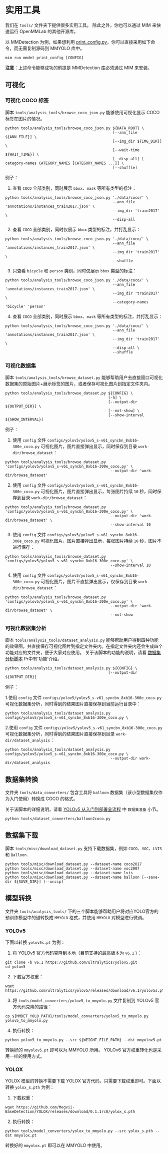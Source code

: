 # 实用工具

我们在 `tools/` 文件夹下提供很多实用工具。 除此之外，你也可以通过 MIM 来快速运行 OpenMMLab 的其他开源库。

以 MMDetection 为例，如果想利用 [print_config.py](https://github.com/open-mmlab/mmdetection/blob/3.x/tools/misc/print_config.py)，你可以直接采用如下命令，而无需复制源码到 MMYOLO 库中。

```shell
mim run mmdet print_config [CONFIG]
```

**注意**：上述命令能够成功的前提是 MMDetection 库必须通过 MIM 来安装。

## 可视化

### 可视化 COCO 标签

脚本 `tools/analysis_tools/browse_coco_json.py` 能够使用可视化显示 COCO 标签在图片的情况。

```shell
python tools/analysis_tools/browse_coco_json.py ${DATA_ROOT} \
                                                [--ann_file ${ANN_FILE}] \
                                                [--img_dir ${IMG_DIR}] \
                                                [--wait-time ${WAIT_TIME}] \
                                                [--disp-all] [--category-names CATEGORY_NAMES [CATEGORY_NAMES ...]] \
                                                [--shuffle]
```

例子：

1. 查看 `COCO` 全部类别，同时展示 `bbox`、`mask` 等所有类型的标注：

```shell
python tools/analysis_tools/browse_coco_json.py './data/coco/' \
                                                --ann_file 'annotations/instances_train2017.json' \
                                                --img_dir 'train2017' \
                                                --disp-all
```

2. 查看 `COCO` 全部类别，同时仅展示 `bbox` 类型的标注，并打乱显示：

```shell
python tools/analysis_tools/browse_coco_json.py './data/coco/' \
                                                --ann_file 'annotations/instances_train2017.json' \
                                                --img_dir 'train2017' \
                                                --shuffle
```

3. 只查看 `bicycle` 和 `person` 类别，同时仅展示 `bbox` 类型的标注：

```shell
python tools/analysis_tools/browse_coco_json.py './data/coco/' \
                                                --ann_file 'annotations/instances_train2017.json' \
                                                --img_dir 'train2017' \
                                                --category-names 'bicycle' 'person'
```

4. 查看 `COCO` 全部类别，同时展示 `bbox`、`mask` 等所有类型的标注，并打乱显示：

```shell
python tools/analysis_tools/browse_coco_json.py './data/coco/' \
                                                --ann_file 'annotations/instances_train2017.json' \
                                                --img_dir 'train2017' \
                                                --disp-all \
                                                --shuffle
```

### 可视化数据集

脚本 `tools/analysis_tools/browse_dataset.py` 能够帮助用户去直接窗口可视化数据集的原始图片+展示标签的图片，或者保存可视化图片到指定文件夹内。

```shell
python tools/analysis_tools/browse_dataset.py ${CONFIG} \
                                              [-h] \
                                              [--output-dir ${OUTPUT_DIR}] \
                                              [--not-show] \
                                              [--show-interval ${SHOW_INTERVAL}]
```

例子：

1. 使用 `config` 文件 `configs/yolov5/yolov5_s-v61_syncbn_8xb16-300e_coco.py` 可视化图片，图片直接弹出显示，同时保存到目录 `work-dir/browse_dataset`：

```shell
python tools/analysis_tools/browse_dataset.py 'configs/yolov5/yolov5_s-v61_syncbn_8xb16-300e_coco.py' \
                                               --output-dir 'work-dir/browse_dataset'
```

2. 使用 `config` 文件 `configs/yolov5/yolov5_s-v61_syncbn_8xb16-300e_coco.py` 可视化图片，图片直接弹出显示，每张图片持续 `10` 秒，同时保存到目录 `work-dir/browse_dataset`：

```shell
python tools/analysis_tools/browse_dataset.py 'configs/yolov5/yolov5_s-v61_syncbn_8xb16-300e_coco.py' \
                                               --output-dir 'work-dir/browse_dataset' \
                                               --show-interval 10
```

3. 使用 `config` 文件 `configs/yolov5/yolov5_s-v61_syncbn_8xb16-300e_coco.py` 可视化图片，图片直接弹出显示，每张图片持续 `10` 秒，图片不进行保存：

```shell
python tools/analysis_tools/browse_dataset.py 'configs/yolov5/yolov5_s-v61_syncbn_8xb16-300e_coco.py' \
                                               --show-interval 10
```

4. 使用 `config` 文件 `configs/yolov5/yolov5_s-v61_syncbn_8xb16-300e_coco.py` 可视化图片，图片不直接弹出显示，仅保存到目录 `work-dir/browse_dataset`：

```shell
python tools/analysis_tools/browse_dataset.py 'configs/yolov5/yolov5_s-v61_syncbn_8xb16-300e_coco.py' \
                                               --output-dir 'work-dir/browse_dataset' \
                                               --not-show
```

### 可视化数据集分析

脚本 `tools/analysis_tools/dataset_analysis.py` 能够帮助用户得到四种功能的效果图，并直接保存可视化图片到指定文件夹内。在指定文件夹内还会生成四个功能对应的文件夹，便于大家对应使用。
关于该脚本的功能的说明，请看 [数据集分析脚本](https://github.com/open-mmlab/mmyolo/pull/172) Pr中有'功能'介绍。

```shell
python tools/analysis_tools/dataset_analysis.py ${CONFIG} \
                                              [--output-dir ${OUTPUT_DIR}]
```

例子：

1.使用 `config` 文件 `configs/yolov5/yolov5_s-v61_syncbn_8xb16-300e_coco.py` 可视化数据集分析，同时得到的结果图片直接保存到当前运行目录中：

```shell
python tools/analysis_tools/dataset_analysis.py configs/yolov5/yolov5_s-v61_syncbn_8xb16-300e_coco.py \
```

2.使用 `config` 文件 `configs/yolov5/yolov5_s-v61_syncbn_8xb16-300e_coco.py` 可视化数据集分析，同时得到的结果图片直接保存到目录 `work-dir/dataset_analysis`：

```shell
python tools/analysis_tools/dataset_analysis.py configs/yolov5/yolov5_s-v61_syncbn_8xb16-300e_coco.py \
                                               --output-dir work-dir/dataset_analysis
```

## 数据集转换

文件夹 `tools/data_converters/` 包含工具将 `balloon` 数据集（该小型数据集仅作为入门使用）转换成 COCO 的格式。

关于该脚本的详细说明，请看 [YOLOv5 从入门到部署全流程](./yolov5_tutorial.md) 中 `数据集准备` 小节。

```shell
python tools/dataset_converters/balloon2coco.py
```

## 数据集下载

脚本 `tools/misc/download_dataset.py` 支持下载数据集，例如 `COCO`、`VOC`、`LVIS` 和 `Balloon`.

```shell
python tools/misc/download_dataset.py --dataset-name coco2017
python tools/misc/download_dataset.py --dataset-name voc2007
python tools/misc/download_dataset.py --dataset-name lvis
python tools/misc/download_dataset.py --dataset-name balloon [--save-dir ${SAVE_DIR}] [--unzip]
```

## 模型转换

文件夹 `tools/analysis_tools/` 下的三个脚本能够帮助用户将对应YOLO官方的预训练模型中的键转换成 `MMYOLO` 格式，并使用 `MMYOLO` 对模型进行微调。

### YOLOv5

下面以转换 `yolov5s.pt` 为例：

1. 将 YOLOv5 官方代码克隆到本地（目前支持的最高版本为 `v6.1` ）：

```shell
git clone -b v6.1 https://github.com/ultralytics/yolov5.git
cd yolov5
```

2. 下载官方权重：

```shell
wget https://github.com/ultralytics/yolov5/releases/download/v6.1/yolov5s.pt
```

3. 将 `tools/model_converters/yolov5_to_mmyolo.py` 文件复制到 YOLOv5 官方代码克隆的路径：

```shell
cp ${MMDET_YOLO_PATH}/tools/model_converters/yolov5_to_mmyolo.py yolov5_to_mmyolo.py
```

4. 执行转换：

```shell
python yolov5_to_mmyolo.py --src ${WEIGHT_FILE_PATH} --dst mmyolov5.pt
```

转换好的 `mmyolov5.pt` 即可以为 MMYOLO 所用。 YOLOv6 官方权重转化也是采用一样的使用方式。

### YOLOX

YOLOX 模型的转换不需要下载 YOLOX 官方代码，只需要下载权重即可。下面以转换 `yolox_s.pth` 为例：

1. 下载权重：

```shell
wget https://github.com/Megvii-BaseDetection/YOLOX/releases/download/0.1.1rc0/yolox_s.pth
```

2. 执行转换：

```shell
python tools/model_converters/yolox_to_mmyolo.py --src yolox_s.pth --dst mmyolox.pt
```

转换好的 `mmyolox.pt` 即可以在 MMYOLO 中使用。
